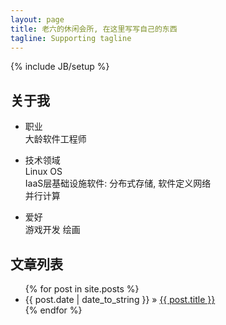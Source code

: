 ```yaml
---
layout: page
title: 老六的休闲会所, 在这里写写自己的东西
tagline: Supporting tagline
---
```

{% include JB/setup %}

## 关于我

* 职业  
大龄软件工程师  

* 技术领域  
Linux OS  
IaaS层基础设施软件: 分布式存储, 软件定义网络  
并行计算

* 爱好  
游戏开发
绘画
    
## 文章列表

<ul class="posts">
  {% for post in site.posts %}
    <li><span>{{ post.date | date_to_string }}</span> &raquo; <a href="{{ BASE_PATH }}{{ post.url }}">{{ post.title }}</a></li>
  {% endfor %}
</ul>


